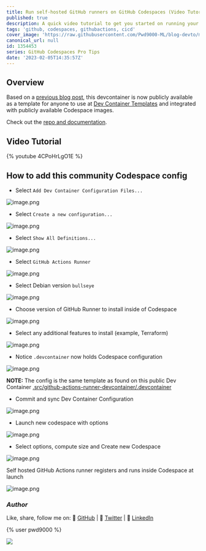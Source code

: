 ```yaml
---
title: Run self-hosted GitHub runners on GitHub Codespaces (Video Tutorial)
published: true
description: A quick video tutorial to get you started on running your self-hosted GitHub Action runners inside of your GitHub Codespaces.
tags: 'github, codespaces, githubactions, cicd'
cover_image: 'https://raw.githubusercontent.com/Pwd9000-ML/blog-devto/main/posts/2023/GitHub-Codespaces-runner-video/assets/main01.png'
canonical_url: null
id: 1354453
series: GitHub Codespaces Pro Tips
date: '2023-02-05T14:35:57Z'
---
```


## Overview

Based on a [previous blog post](https://dev.to/pwd9000/hosting-your-self-hosted-runners-on-github-codespaces-2elc), this devcontainer is now publicly available as a template for anyone to use at [Dev Container Templates](https://containers.dev/templates) and integrated with publicly available Codespace images.

Check out the [repo and documentation](https://bit.ly/3iPYXoL).

## Video Tutorial

{% youtube 4CPoHrLgO1E %}

## How to add this community Codespace config

- Select `Add Dev Container Configuration Files...`

![image.png](https://raw.githubusercontent.com/Pwd9000-ML/blog-devto/main/posts/2023/GitHub-Codespaces-runner-video/assets/add01.png)

- Select `Create a new configuration...`

![image.png](https://raw.githubusercontent.com/Pwd9000-ML/blog-devto/main/posts/2023/GitHub-Codespaces-runner-video/assets/add02.png)

- Select `Show All Definitions...`

![image.png](https://raw.githubusercontent.com/Pwd9000-ML/blog-devto/main/posts/2023/GitHub-Codespaces-runner-video/assets/add03.png)

- Select `GitHub Actions Runner`

![image.png](https://raw.githubusercontent.com/Pwd9000-ML/blog-devto/main/posts/2023/GitHub-Codespaces-runner-video/assets/add04.png)

- Select Debian version `bullseye`

![image.png](https://raw.githubusercontent.com/Pwd9000-ML/blog-devto/main/posts/2023/GitHub-Codespaces-runner-video/assets/add05.png)

- Choose version of GitHub Runner to install inside of Codespace

![image.png](https://raw.githubusercontent.com/Pwd9000-ML/blog-devto/main/posts/2023/GitHub-Codespaces-runner-video/assets/add06.png)

- Select any additional features to install (example, Terraform)

![image.png](https://raw.githubusercontent.com/Pwd9000-ML/blog-devto/main/posts/2023/GitHub-Codespaces-runner-video/assets/add07.png)

- Notice `.devcontainer` now holds Codespace configuration

![image.png](https://raw.githubusercontent.com/Pwd9000-ML/blog-devto/main/posts/2023/GitHub-Codespaces-runner-video/assets/add08.png)

**NOTE:** The config is the same template as found on this public Dev Container [.src/github-actions-runner-devcontainer/.devcontainer](https://github.com/Pwd9000-ML/devcontainer-templates/tree/main/src/github-actions-runner-devcontainer/.devcontainer)

- Commit and sync Dev Container Configuration

![image.png](https://raw.githubusercontent.com/Pwd9000-ML/blog-devto/main/posts/2023/GitHub-Codespaces-runner-video/assets/add09.png)

- Launch new codespace with options

![image.png](https://raw.githubusercontent.com/Pwd9000-ML/blog-devto/main/posts/2023/GitHub-Codespaces-runner-video/assets/add10.png)

- Select options, compute size and Create new Codespace

![image.png](https://raw.githubusercontent.com/Pwd9000-ML/blog-devto/main/posts/2023/GitHub-Codespaces-runner-video/assets/add11.png)

Self hosted GitHub Actions runner registers and runs inside Codespace at launch

![image.png](https://raw.githubusercontent.com/Pwd9000-ML/blog-devto/main/posts/2022/GitHub-Codespaces-runner/assets/label01.png)

### _Author_

Like, share, follow me on: :octopus: [GitHub](https://github.com/Pwd9000-ML) | :penguin: [Twitter](https://twitter.com/pwd9000) | :space_invader: [LinkedIn](https://www.linkedin.com/in/marcel-l-61b0a96b/)

{% user pwd9000 %}

<a href="https://www.buymeacoffee.com/pwd9000"><img src="https://img.buymeacoffee.com/button-api/?text=Buy me a coffee&emoji=&slug=pwd9000&button_colour=FFDD00&font_colour=000000&font_family=Cookie&outline_colour=000000&coffee_colour=ffffff"></a>
